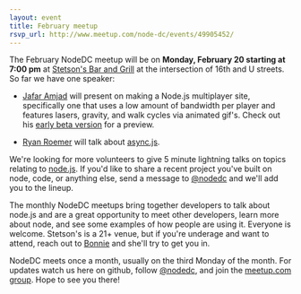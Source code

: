 ```yaml
---
layout: event
title: February meetup
rsvp_url: http://www.meetup.com/node-dc/events/49905452/
---
```

The February NodeDC meetup will be on **Monday, February 20 starting at 7:00 pm** at [Stetson's Bar and Grill](http://nodedc.github.com/) at the intersection of 16th and U streets. So far we have one speaker:

- [Jafar Amjad](https://twitter.com/#!/jafaramjad) will present on making a Node.js multiplayer site, specifically one that uses a low amount of bandwidth per player and features lasers, gravity, and walk cycles via animated gif's. Check out his [early beta version](http://jaf.ar.com) for a preview. 

- [Ryan Roemer](https://twitter.com/#!/ryan_roemer) will talk about [async.js](https://github.com/caolan/async).

We're looking for more volunteers to give 5 minute lightning talks on topics relating to [node.js](http://nodejs.org/). If you'd like to share a recent project you've built on node, code, or anything else, send a message to [@nodedc](https://twitter.com/#!/nodedc) and we'll add you to the lineup. 

The monthly NodeDC meetups bring together developers to talk about node.js and are a great opportunity to meet other developers, learn more about node, and see some examples of how people are using it. Everyone is welcome. Stetson's is a 21+ venue, but if you're underage and want to attend, reach out to [Bonnie](mailto:bonnie@mapbox.com) and she'll try to get you in. 

NodeDC meets once a month, usually on the third Monday of the month. For updates watch us here on github, follow [@nodedc](https://twitter.com/#!/nodedc), and join the [meetup.com group](http://www.meetup.com/node-dc/). Hope to see you there!